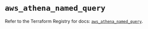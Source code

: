 # `aws_athena_named_query`

Refer to the Terraform Registry for docs: [`aws_athena_named_query`](https://registry.terraform.io/providers/hashicorp/aws/6.10.0/docs/resources/athena_named_query).
